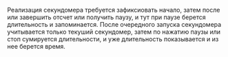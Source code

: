 Реализация секундомера требуется зафиксиовать начало, затем после или завершить отсчет или получить паузу, и тут при паузе берется длительность и запоминается. После очередного запуска секундомера учитывается только текуший секундомер, затем по нажатию паузы или стоп сумируется длительности, и уже длительность показывается и из нее берется время.

